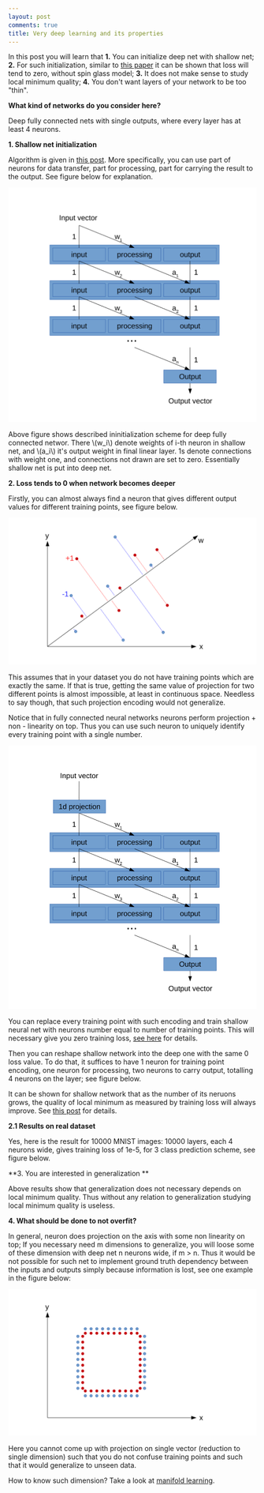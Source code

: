 ```yaml
---
layout: post
comments: true
title: Very deep learning and its properties
---
```


In this post you will learn that 
**1.** You can initialize deep net with shallow net;
**2.** For such initialization, similar to [this paper](http://arxiv.org/pdf/1412.0233.pdf) it can be shown that loss will tend to zero, without spin glass model;
**3.** It does not make sense to study local minimum quality;
**4.** You don't want layers of your network to be too "thin".

**What kind of networks do you consider here?**

Deep fully connected nets with single outputs, where every layer has at least 4 neurons. 

**1. Shallow net initialization**

Algorithm is given in [this post](http://iaroslav-ai.github.io/Local-minimum-is-not-a-problem-for-Deep-Learning/).
More specifically, you can use part of neurons for data transfer, part for processing, part for carrying the result to the output. See figure below for explanation.

![Putting shallow network into deep one.](/images/10000layers/Shallow_To_Deep.svg)

Above figure shows described ininitialization scheme for deep fully connected networ. There \\(w_i\\) denote weights of i-th neuron in shallow net, and \\(a_i\\) it's output weight in final linear layer. 1s denote connections with weight one, and connections not drawn are set to zero. Essentially shallow net is put into deep net. 

**2. Loss tends to 0 when network becomes deeper**

Firstly, you can almost always find a neuron that gives different output values for different training points, see figure below. 

![Encoding every training point separately with a single number.](/images/10000layers/Projection_Example.svg)

This assumes that in your dataset you do not have training points which are exactly the same. If that is true, getting the same value of projection for two different points is almost impossible, at least in continuous space. Needless to say though, that such projection encoding would not generalize. 

Notice that in fully connected neural networks neurons perform projection + non - linearity on top. Thus you can use such neuron to uniquely identify every training point with a single number.

![Encoding every training point separately with a single number.](/images/10000layers/Shallow_Example.svg)

You can replace every training point with such encoding and train shallow neural net with neurons number equal to number of training points. This will necessary give you zero training loss, [see here](http://iaroslav-ai.github.io/Local-minimum-is-not-a-problem-for-Deep-Learning/) for details.

Then you can reshape shallow network into the deep one with the same 0 loss value. 
To do that, it suffices to have 1 neuron for training point encoding, one neuron for processing, two neurons to carry output, totalling 4 neurons on the layer; see figure below.

It can be shown for shallow network that as the number of its neruons grows,
the quality of local minimum as measured by training loss will always improve.
See [this post](http://iaroslav-ai.github.io/Local-minimum-is-not-a-problem-for-Deep-Learning/) for details.

**2.1 Results on real dataset**

Yes, here is the result for 10000 MNIST images: 10000 layers, each 4 neurons wide, gives training loss of 1e-5, for 3 class prediction scheme, see figure below.

**3. You are interested in generalization **

Above results show that generalization does not necessary depends on local minimum quality. Thus without any relation to generalization studying local minimum quality is useless.

**4. What should be done to not overfit?**

In general, neuron does projection on the axis with some non linearity on top; If you necessary need m dimensions to generalize, you will loose some of these dimension with deep net n neurons wide, if m > n. Thus it would be not possible for such net to implement ground truth dependency between the inputs and outputs simply because information is lost, see one example in the figure below:

![Encoding every training point separately with a single number is not possible here.](/images/10000layers/Information_Loss.svg)

Here you cannot come up with projection on single vector (reduction to single dimension) such that you do not confuse training points and such that it would generalize to unseen data.

How to know such dimension? Take a look at [manifold learning](http://scikit-learn.org/stable/modules/manifold.html). 